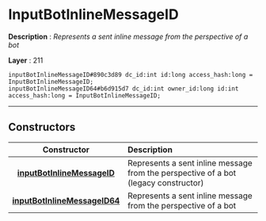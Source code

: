 # InputBotInlineMessageID

**Description** : *Represents a sent inline message from the perspective of a bot*

**Layer** : 211

```tl
inputBotInlineMessageID#890c3d89 dc_id:int id:long access_hash:long = InputBotInlineMessageID;
inputBotInlineMessageID64#b6d915d7 dc_id:int owner_id:long id:int access_hash:long = InputBotInlineMessageID;
```

---

## Constructors

| Constructor | Description |
| :---: | :--- |
| [**inputBotInlineMessageID**](constructor/inputBotInlineMessageID) | Represents a sent inline message from the perspective of a bot (legacy constructor) |
| [**inputBotInlineMessageID64**](constructor/inputBotInlineMessageID64) | Represents a sent inline message from the perspective of a bot |